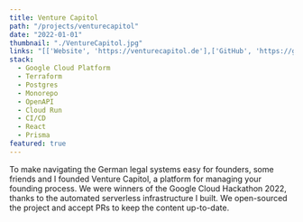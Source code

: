 ```yaml
---
title: Venture Capitol
path: "/projects/venturecapitol"
date: "2022-01-01"
thumbnail: "./VentureCapitol.jpg"
links: "[['Website', 'https://venturecapitol.de'],['GitHub', 'https://github.com/Venture-Capitol/venture-capitol']]"
stack:
  - Google Cloud Platform
  - Terraform
  - Postgres
  - Monorepo
  - OpenAPI
  - Cloud Run
  - CI/CD
  - React
  - Prisma
featured: true
---
```


To make navigating the German legal systems easy for founders, some friends and I founded Venture Capitol, a platform for managing your founding process. We were winners of the Google Cloud Hackathon 2022, thanks to the automated serverless infrastructure I built. We open-sourced the project and accept PRs to keep the content up-to-date.
